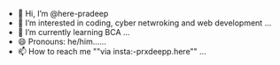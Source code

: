 - 👋 Hi, I’m @here-pradeep
- 👀 I’m interested in coding, cyber netwroking and web development ...
- 🌱 I’m currently learning  BCA ...
- 😄 Pronouns:  he/him......
- 📫 How to reach me ""via insta:-prxdeepp.here"" ...


<!---
here-pradeep/here-pradeep is a ✨ special ✨ repository because its `README.md` (this file) appears on your GitHub profile.
You can click the Preview link to take a look at your changes.
--->
